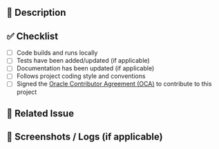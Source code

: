 ## 📌 Description
<!-- Provide a clear and concise description of the changes. -->

## ✅ Checklist
- [ ] Code builds and runs locally
- [ ] Tests have been added/updated (if applicable)
- [ ] Documentation has been updated (if applicable)
- [ ] Follows project coding style and conventions
- [ ] Signed the [Oracle Contributor Agreement (OCA)](https://oca.opensource.oracle.com/) to contribute to this project

## 🔗 Related Issue
<!-- Link to related issue if applicable. Example: Fixes #123 -->

## 📸 Screenshots / Logs (if applicable)
<!-- Add screenshots or logs to help explain the PR -->
